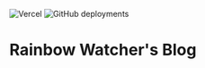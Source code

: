![Vercel](https://vercelbadge.vercel.app/api/rainbowatcher/rainbowatcher.github.io)
![GitHub deployments](https://img.shields.io/github/deployments/rainbowatcher/rainbowatcher.github.io/github-pages)

# Rainbow Watcher's Blog
